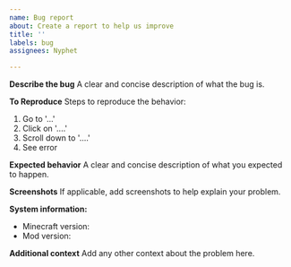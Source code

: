 ```yaml
---
name: Bug report
about: Create a report to help us improve
title: ''
labels: bug
assignees: Nyphet

---
```


**Describe the bug**
A clear and concise description of what the bug is.

**To Reproduce**
Steps to reproduce the behavior:
1. Go to '...'
2. Click on '....'
3. Scroll down to '....'
4. See error

**Expected behavior**
A clear and concise description of what you expected to happen.

**Screenshots**
If applicable, add screenshots to help explain your problem.

**System information:**
 - Minecraft version:
 - Mod version: 

**Additional context**
Add any other context about the problem here.

